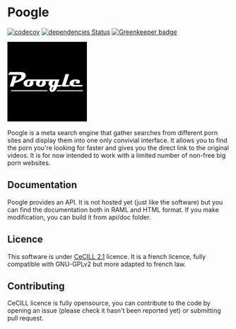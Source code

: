 # Poogle

[![codecov](https://codecov.io/gh/fabienleite/poogle/branch/master/graph/badge.svg)](https://codecov.io/gh/fabienleite/poogle)
[![dependencies Status](https://david-dm.org/fabienleite/poogle/status.svg)](https://david-dm.org/fabienleite/poogle) [![Greenkeeper badge](https://badges.greenkeeper.io/fabienleite/poogle.svg)](https://greenkeeper.io/)

![](poogle.png)

Poogle is a meta search engine that gather searches from different porn sites and display them into one only convivial interface. It allows you to find the porn you're looking for faster and gives you the direct link to the original videos. It is for now intended to work with a limited number of non-free big porn websites.

## Documentation

Poogle provides an API. It is not hosted yet (just like the software) but you can find the documentation both in RAML and HTML format. If you make modification, you can build it from api/doc folder.

## Licence

This software is under [CeCILL 2.1](http://www.cecill.info/licences.en.html) licence. It is a french licence, fully compatible with GNU-GPLv2 but more adapted to french law.

## Contributing

CeCILL licence is fully opensource, you can contribute to the code by opening an issue (please check it hasn't been reported yet) or submitting pull request.
